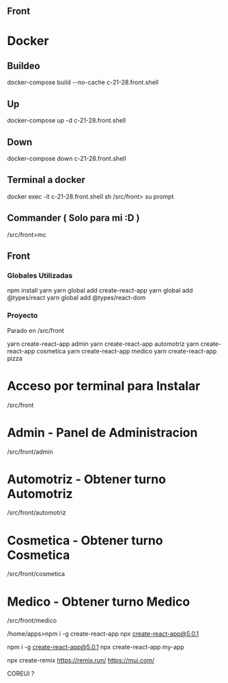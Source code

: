 ## Front

# Docker

## Buildeo

docker-compose build --no-cache c-21-28.front.shell 

## Up

docker-compose up -d c-21-28.front.shell 

## Down

docker-compose down c-21-28.front.shell 

## Terminal a docker

docker exec -it c-21-28.front.shell sh
/src/front> su prompt

## Commander ( Solo para mi :D )

/src/front>mc

## Front

### Globales Utilizadas

npm install yarn
yarn global add create-react-app
yarn global add @types/react
yarn global add @types/react-dom

### Proyecto

Parado en /src/front

yarn create-react-app admin
yarn create-react-app automotriz
yarn create-react-app cosmetica
yarn create-react-app medico 
yarn create-react-app pizza 

# Acceso por terminal para Instalar 

/src/front

# Admin - Panel de Administracion

/src/front/admin

# Automotriz - Obtener turno Automotriz

/src/front/automotriz

# Cosmetica  - Obtener turno Cosmetica

/src/front/cosmetica

# Medico  - Obtener turno Medico

/src/front/medico




/home/apps>npm i -g create-react-app 
npx create-react-app@5.0.1

npm i -g create-react-app@5.0.1
npx create-react-app my-app

npx create-remix
https://remix.run/
https://mui.com/

COREUI ?
